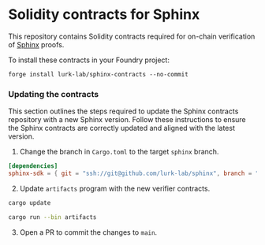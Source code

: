 # Solidity contracts for Sphinx

This repository contains Solidity contracts required for on-chain verification of [Sphinx](https://github.com/lurk-lab/sphinx) proofs.

To install these contracts in your Foundry project:

```
forge install lurk-lab/sphinx-contracts --no-commit
```

### Updating the contracts

This section outlines the steps required to update the Sphinx contracts repository with a new Sphinx version.
Follow these instructions to ensure the Sphinx contracts are correctly updated and aligned with the latest version.

1. Change the branch in `Cargo.toml` to the target `sphinx` branch.

```toml
[dependencies]
sphinx-sdk = { git = "ssh://git@github.com/lurk-lab/sphinx", branch = "<BRANCH>" }
```

2. Update `artifacts` program with the new verifier contracts.

```bash
cargo update

cargo run --bin artifacts
```

3. Open a PR to commit the changes to `main`.
